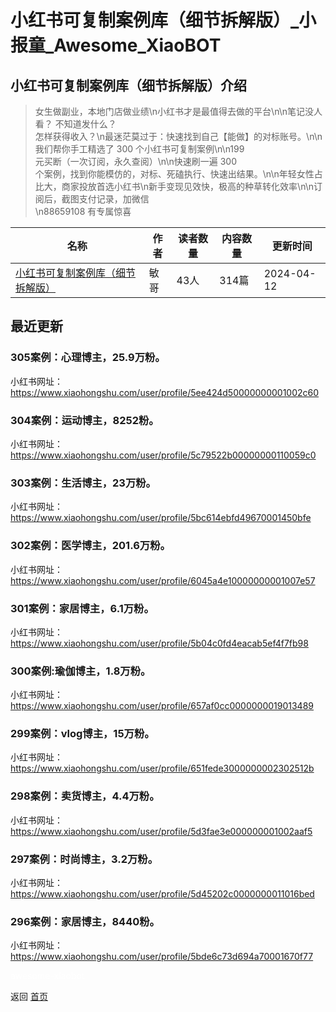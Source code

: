 # 小红书可复制案例库（细节拆解版）_小报童_Awesome_XiaoBOT

## 小红书可复制案例库（细节拆解版）介绍
> 女生做副业，本地门店做业绩\n小红书才是最值得去做的平台\n\n笔记没人看？ 不知道发什么？  
怎样获得收入？\n最迷茫莫过于：快速找到自己【能做】的对标账号。\n\n我们帮你手工精选了 300 个小红书可复制案例\n\n199  
元买断（一次订阅，永久查阅）\n\n快速刷一遍 300  
个案例，找到你能模仿的，对标、死磕执行、快速出结果。\n\n年轻女性占比大，商家投放首选小红书\n新手变现见效快，极高的种草转化效率\n\n订阅后，截图支付记录，加微信  
\n88659108 有专属惊喜  
  


|名称|作者|读者数量|内容数量|更新时间|
|---|---|---|---|---|
|[小红书可复制案例库（细节拆解版）](https://xiaobot.net/p/88659108?refer=9c3f1c95-a052-465a-9902-f6d75080262a)|敏哥|43人|314篇|2024-04-12|

## 最近更新
### 305案例：心理博主，25.9万粉。

小红书网址：https://www.xiaohongshu.com/user/profile/5ee424d50000000001002c60

### 304案例：运动博主，8252粉。

小红书网址：https://www.xiaohongshu.com/user/profile/5c79522b00000000110059c0

### 303案例：生活博主，23万粉。

小红书网址：https://www.xiaohongshu.com/user/profile/5bc614ebfd49670001450bfe

### 302案例：医学博主，201.6万粉。

小红书网址：https://www.xiaohongshu.com/user/profile/6045a4e10000000001007e57

### 301案例：家居博主，6.1万粉。

小红书网址：https://www.xiaohongshu.com/user/profile/5b04c0fd4eacab5ef4f7fb98

### 300案例:瑜伽博主，1.8万粉。

小红书网址：https://www.xiaohongshu.com/user/profile/657af0cc0000000019013489

### 299案例：vlog博主，15万粉。

小红书网址：https://www.xiaohongshu.com/user/profile/651fede3000000002302512b

### 298案例：卖货博主，4.4万粉。

小红书网址：https://www.xiaohongshu.com/user/profile/5d3fae3e000000001002aaf5

### 297案例：时尚博主，3.2万粉。

小红书网址：https://www.xiaohongshu.com/user/profile/5d45202c0000000011016bed

### 296案例：家居博主，8440粉。

小红书网址：https://www.xiaohongshu.com/user/profile/5bde6c73d694a70001670f77


<a href="https://github.com/Reno9527/awesome-xiaobot" style="color: white; text-decoration: none;">awesome-xiaobot</a>

返回 [首页](../README.md)
